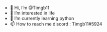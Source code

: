 - 👋 Hi, I’m @Timgb11
- 👀 I’m interested in life
- 🌱 I’m currently learning python
- 📫 How to reach me discord : Timgb11#5924

<!---
Timgb11/Timgb11 is a ✨ special ✨ repository because its `README.md` (this file) appears on your GitHub profile.
You can click the Preview link to take a look at your changes.
--->
